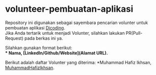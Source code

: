 # volunteer-pembuatan-aplikasi
Repository ini digunakan sebagai sayembara pencarian volunter untuk pembuatan aplikasi [Dicoding](www.dicoding.com).<br>
Jika Anda tertarik untuk menjadi Volunter, silahkan lakukan PR(Pull-Request) pada berkas ini ya. <br>

Silahkan gunakan format berikut:<br>
**\* Nama, [LinkedIn/Github/Website](Alamat URL).**

Berikut adalah daftar Volunter yang diterima:
*Muhammad Hafiz Ikhsan, [MuhammadHafizIkhsan](https://www.linkedin.com/in/muhammadhafizikhsan/).

